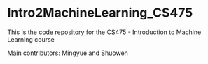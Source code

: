 # Intro2MachineLearning_CS475

This is the code repository for the CS475 - Introduction to Machine Learning course 

Main contributors: Mingyue and Shuowen 
